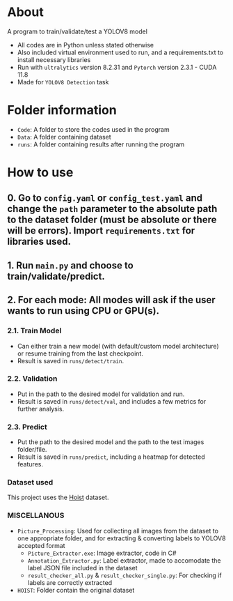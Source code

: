 # About
A program to train/validate/test a YOLOV8 model
- All codes are in Python unless stated otherwise
- Also included virtual environment used to run, and a requirements.txt to install necessary libraries
- Run with `ultralytics` version 8.2.31 and `Pytorch` version 2.3.1 - CUDA 11.8
- Made for `YOLOV8 Detection` task

# Folder information
- `Code`: A folder to store the codes used in the program
- `Data`: A folder containing dataset
- `runs`: A folder containing results after running the program

# How to use

## 0. Go to `config.yaml` or `config_test.yaml` and change the `path` parameter to the absolute path to the dataset folder (must be absolute or there will be errors). Import `requirements.txt` for libraries used.

## 1. Run `main.py` and choose to train/validate/predict.

## 2. For each mode: All modes will ask if the user wants to run using CPU or GPU(s).

### 2.1. Train Model
- Can either train a new model (with default/custom model architecture) or resume training from the last checkpoint.
- Result is saved in `runs/detect/train`.

### 2.2. Validation
- Put in the path to the desired model for validation and run.
- Result is saved in `runs/detect/val`, and includes a few metrics for further analysis.

### 2.3. Predict
- Put the path to the desired model and the path to the test images folder/file.
- Result is saved in `runs/predict`, including a heatmap for detected features.

### Dataset used
This project uses the [Hoist](https://supreethn.github.io/research/hoistformer/index.html) dataset.

### MISCELLANOUS
- `Picture_Processing`: Used for collecting all images from the dataset to one appropriate folder, and for extracting & converting labels to YOLOV8 accepted format
    + `Picture_Extractor.exe`: Image extractor, code in C#
    + `Annotation_Extractor.py`: Label extractor, made to accomodate the label JSON file included in the dataset
    + `result_checker_all.py` & `result_checker_single.py`: For checking if labels are correctly extracted
- `HOIST`: Folder contain the original dataset
